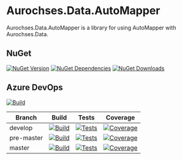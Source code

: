 # Aurochses.Data.AutoMapper

Aurochses.Data.AutoMapper is a library for using AutoMapper with Aurochses.Data.

## NuGet
[![NuGet Version](https://img.shields.io/nuget/v/Aurochses.Data.AutoMapper.svg?style=flat-square)](https://www.nuget.org/packages/Aurochses.Data.AutoMapper)
[![NuGet Dependencies](https://img.shields.io/librariesio/release/nuget/Aurochses.Data.AutoMapper.svg?style=flat-square)](https://libraries.io/nuget/Aurochses.Data.AutoMapper)
[![NuGet Downloads](https://img.shields.io/nuget/dt/Aurochses.Data.AutoMapper.svg?style=flat-square)](https://www.nuget.org/packages/Aurochses.Data.AutoMapper)

## Azure DevOps

[![Build](https://img.shields.io/azure-devops/release/Aurochses/61cd8e26-670f-4d15-9b53-5e73a476a30f/15/15.svg?style=flat-square)](https://Aurochses.visualstudio.com/Aurochses.GitHub/_release?definitionId=15)

Branch     | Build | Tests | Coverage
-----------|-------|-------|----------
develop | [![Build](https://img.shields.io/azure-devops/build/Aurochses/Aurochses.GitHub/375/develop.svg?style=flat-square)](https://Aurochses.visualstudio.com/Aurochses.GitHub/_build/latest?definitionId=375&branchName=develop) | [![Tests](https://img.shields.io/azure-devops/tests/Aurochses/Aurochses.GitHub/375/develop.svg?style=flat-square)](https://Aurochses.visualstudio.com/Aurochses.GitHub/_build/latest?definitionId=375&branchName=develop) | [![Coverage](https://img.shields.io/azure-devops/coverage/Aurochses/Aurochses.GitHub/375/develop.svg?style=flat-square)](https://Aurochses.visualstudio.com/Aurochses.GitHub/_build/latest?definitionId=375&branchName=develop)
pre-master | [![Build](https://img.shields.io/azure-devops/build/Aurochses/Aurochses.GitHub/375/pre-master.svg?style=flat-square)](https://Aurochses.visualstudio.com/Aurochses.GitHub/_build/latest?definitionId=375&branchName=pre-master) | [![Tests](https://img.shields.io/azure-devops/tests/Aurochses/Aurochses.GitHub/375/pre-master.svg?style=flat-square)](https://Aurochses.visualstudio.com/Aurochses.GitHub/_build/latest?definitionId=375&branchName=pre-master) | [![Coverage](https://img.shields.io/azure-devops/coverage/Aurochses/Aurochses.GitHub/375/pre-master.svg?style=flat-square)](https://Aurochses.visualstudio.com/Aurochses.GitHub/_build/latest?definitionId=375&branchName=pre-master)
master | [![Build](https://img.shields.io/azure-devops/build/Aurochses/Aurochses.GitHub/375/master.svg?style=flat-square)](https://Aurochses.visualstudio.com/Aurochses.GitHub/_build/latest?definitionId=375&branchName=master) | [![Tests](https://img.shields.io/azure-devops/tests/Aurochses/Aurochses.GitHub/375/master.svg?style=flat-square)](https://Aurochses.visualstudio.com/Aurochses.GitHub/_build/latest?definitionId=375&branchName=master) | [![Coverage](https://img.shields.io/azure-devops/coverage/Aurochses/Aurochses.GitHub/375/master.svg?style=flat-square)](https://Aurochses.visualstudio.com/Aurochses.GitHub/_build/latest?definitionId=375&branchName=master)
